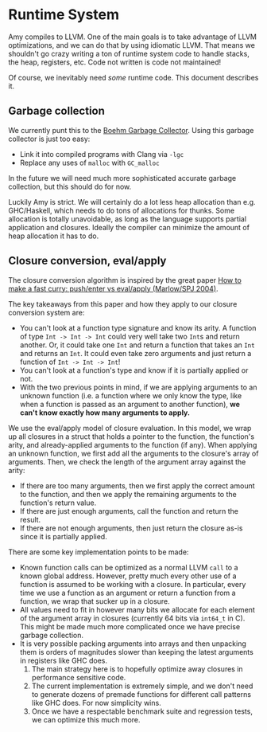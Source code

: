 # Runtime System

Amy compiles to LLVM. One of the main goals is to take advantage of LLVM
optimizations, and we can do that by using idiomatic LLVM. That means we
shouldn't go crazy writing a ton of runtime system code to handle stacks, the
heap, registers, etc. Code not written is code not maintained!

Of course, we inevitably need _some_ runtime code. This document describes it.

## Garbage collection

We currently punt this to the [Boehm Garbage
Collector](http://www.hboehm.info/gc/). Using this garbage collector is just
too easy:

* Link it into compiled programs with Clang via `-lgc`
* Replace any uses of `malloc` with `GC_malloc`

In the future we will need much more sophisticated accurate garbage collection,
but this should do for now.

Luckily Amy is strict. We will certainly do a lot less heap allocation than
e.g. GHC/Haskell, which needs to do tons of allocations for thunks. Some
allocation is totally unavoidable, as long as the language supports partial
application and closures. Ideally the compiler can minimize the amount of heap
allocation it has to do.

## Closure conversion, eval/apply

The closure conversion algorithm is inspired by the great paper [How to make a
fast curry: push/enter vs eval/apply (Marlow/SPJ
2004)](https://www.microsoft.com/en-us/research/publication/make-fast-curry-pushenter-vs-evalapply/).

The key takeaways from this paper and how they apply to our closure conversion
system are:

* You can't look at a function type signature and know its arity. A function of
  type `Int -> Int -> Int` could very well take two `Int`s and return another.
  Or, it could take one `Int` and return a function that takes an `Int` and
  returns an `Int`. It could even take zero arguments and just return a
  function of `Int -> Int -> Int`!
* You can't look at a function's type and know if it is partially applied or
  not.
* With the two previous points in mind, if we are applying arguments to an
  unknown function (i.e. a function where we only know the type, like when a
  function is passed as an argument to another function), **we can't know
  exactly how many arguments to apply.**

We use the eval/apply model of closure evaluation. In this model, we wrap up
all closures in a struct that holds a pointer to the function, the function's
arity, and already-applied arguments to the function (if any). When applying an
unknown function, we first add all the arguments to the closure's array of
arguments. Then, we check the length of the argument array against the arity:

* If there are too many arguments, then we first apply the correct amount to
  the function, and then we apply the remaining arguments to the function's
  return value.
* If there are just enough arguments, call the function and return the result.
* If there are not enough arguments, then just return the closure as-is since
  it is partially applied.

There are some key implementation points to be made:

* Known function calls can be optimized as a normal LLVM `call` to a known
  global address. However, pretty much every other use of a function is assumed
  to be working with a closure. In particular, every time we use a function as
  an argument or return a function from a function, we wrap that sucker up in a
  closure.
* All values need to fit in however many bits we allocate for each element of
  the argument array in closures (currently 64 bits via `int64_t` in C). This
  might be made much more complicated once we have precise garbage collection.
* It is very possible packing arguments into arrays and then unpacking them is
  orders of magnitudes slower than keeping the latest arguments in registers
  like GHC does.
  1. The main strategy here is to hopefully optimize away closures in
     performance sensitive code.
  2. The current implementation is extremely simple, and we don't need to
     generate dozens of premade functions for different call patterns like GHC
     does. For now simplicity wins.
  3. Once we have a respectable benchmark suite and regression tests, we can
     optimize this much more.
